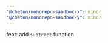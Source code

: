 ```yaml
---
"@cheton/monorepo-sandbox-x": minor
"@cheton/monorepo-sandbox-y": minor
---
```


feat: add `subtract` function
